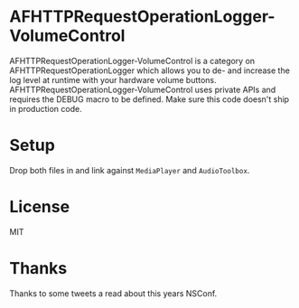 # AFHTTPRequestOperationLogger-VolumeControl

AFHTTPRequestOperationLogger-VolumeControl is a category on AFHTTPRequestOperationLogger which allows you to de- and increase the log level at runtime with your hardware volume buttons.
AFHTTPRequestOperationLogger-VolumeControl uses private APIs and requires the DEBUG macro to be defined. Make sure this code doesn't ship in production code.

# Setup
Drop both files in and link against `MediaPlayer` and `AudioToolbox`.

# License
MIT

# Thanks

Thanks to some tweets a read about this years NSConf.
